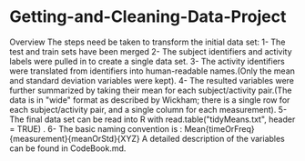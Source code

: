 # Getting-and-Cleaning-Data-Project
Overview
The steps need be taken to transform the initial data set:
1-	The test and train sets have been merged
2-	The subject identifiers and activity labels were pulled in to create a single data set. 
3-	The activity identifiers were translated from identifiers into human-readable names.(Only the mean and standard deviation variables were kept). 
4-	The resulted variables were further summarized by taking their mean for each subject/activity pair.(The data is in "wide" format as described by Wickham; there is a single row for each subject/activity pair, and a single column for each measurement).
5-	The final data set can be read into R with  read.table("tidyMeans.txt", header = TRUE) . 
6-	The basic naming convention is : Mean{timeOrFreq}{measurement}{meanOrStd}{XYZ}
A detailed description of the variables can be found in CodeBook.md.
